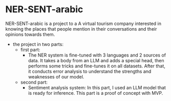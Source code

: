 # NER-SENT-arabic
NER-SENT-arabic is a project to a A virtual tourism company interested in knowing the places that people mention in their conversations and their opinions towards them.

- the project in two parts:
    - first part:
       - The NER system is fine-tuned with 3 languages and 2 sources of data. It takes a body from an LLM and adds a special head, then performs some tricks and fine-tunes it on all datasets. After that, it conducts error analysis to understand                 the strengths and weaknesses of our model.
    - second part:
       - Sentiment analysis system: In this part, I used an LLM model that is ready for inference. This part is a proof of concept with MVP.
